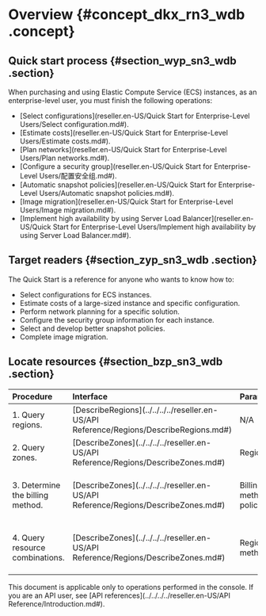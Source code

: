 # Overview {#concept_dkx_rn3_wdb .concept}

## Quick start process {#section_wyp_sn3_wdb .section}

When purchasing and using Elastic Compute Service \(ECS\) instances, as an enterprise-level user, you must finish the following operations:

-   [Select configurations](reseller.en-US/Quick Start for Enterprise-Level Users/Select configuration.md#).
-   [Estimate costs](reseller.en-US/Quick Start for Enterprise-Level Users/Estimate costs.md#).
-   [Plan networks](reseller.en-US/Quick Start for Enterprise-Level Users/Plan networks.md#).
-   [Configure a security group](reseller.en-US/Quick Start for Enterprise-Level Users/配置安全组.md#).
-   [Automatic snapshot policies](reseller.en-US/Quick Start for Enterprise-Level Users/Automatic snapshot policies.md#).
-   [Image migration](reseller.en-US/Quick Start for Enterprise-Level Users/Image migration.md#).
-   [Implement high availability by using Server Load Balancer](reseller.en-US/Quick Start for Enterprise-Level Users/Implement high availability by using Server Load Balancer.md#).

## Target readers {#section_zyp_sn3_wdb .section}

The Quick Start is a reference for anyone who wants to know how to:

-   Select configurations for ECS instances.
-   Estimate costs of a large-sized instance and specific configuration.
-   Perform network planning for a specific solution.
-   Configure the security group information for each instance.
-   Select and develop better snapshot policies.
-   Complete image migration.

## Locate resources {#section_bzp_sn3_wdb .section}

|Procedure|Interface|Parameter|Target data|
|:--------|:--------|:--------|:----------|
|1. Query regions.|[DescribeRegions](../../../../reseller.en-US/API Reference/Regions/DescribeRegions.md#)|N/A|Region ID \(RegionId\)|
|2. Query zones.|[DescribeZones](../../../../reseller.en-US/API Reference/Regions/DescribeZones.md#)|Region ID|Zone ID \(ZoneId\)|
|3. Determine the billing method.|[DescribeZones](../../../../reseller.en-US/API Reference/Regions/DescribeZones.md#)|Billing method/Bidding policy|[ZoneType](../../../../reseller.en-US/API Reference/Data type/ZoneType.md#)|
|4. Query resource combinations.|[DescribeZones](../../../../reseller.en-US/API Reference/Regions/DescribeZones.md#)|RegionId/Billing method|[ZoneType](../../../../reseller.en-US/API Reference/Data type/ZoneType.md#)|

This document is applicable only to operations performed in the console. If you are an API user, see [API references](../../../../reseller.en-US/API Reference/Introduction.md#).

